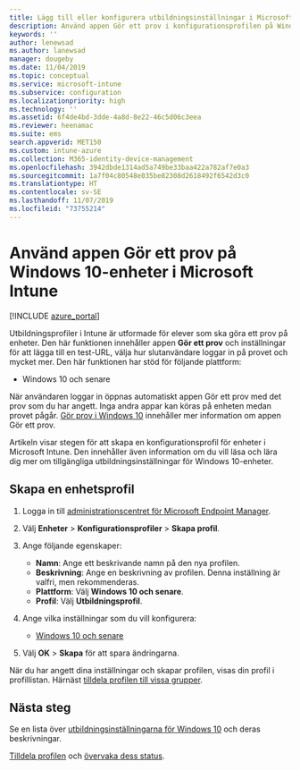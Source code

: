```yaml
---
title: Lägg till eller konfigurera utbildningsinställningar i Microsoft Intune – Azure | Microsoft Docs
description: Använd appen Gör ett prov i konfigurationsprofilen på Windows 10 och senare enheter i Microsoft Intune. Skapa en konfigurationsprofil med Education-inställningar och ange en URL för testappen, välj hur användare loggar in, övervaka skärmen under provet och tillåt eller förhindra textförslag under provet.
keywords: ''
author: lenewsad
ms.author: lanewsad
manager: dougeby
ms.date: 11/04/2019
ms.topic: conceptual
ms.service: microsoft-intune
ms.subservice: configuration
ms.localizationpriority: high
ms.technology: ''
ms.assetid: 6f4de4bd-3dde-4a8d-8e22-46c5d06c3eea
ms.reviewer: heenamac
ms.suite: ems
search.appverid: MET150
ms.custom: intune-azure
ms.collection: M365-identity-device-management
ms.openlocfilehash: 3942dbde1314ad5a749be33baa422a782af7e0a3
ms.sourcegitcommit: 1a7f04c80548e035be82308d2618492f6542d3c0
ms.translationtype: HT
ms.contentlocale: sv-SE
ms.lasthandoff: 11/07/2019
ms.locfileid: "73755214"
---
```

# <a name="use-the-take-a-test-app-on-windows-10-devices-in-microsoft-intune"></a>Använd appen Gör ett prov på Windows 10-enheter i Microsoft Intune

[!INCLUDE [azure_portal](../includes/azure_portal.md)]

Utbildningsprofiler i Intune är utformade för elever som ska göra ett prov på enheter. Den här funktionen innehåller appen **Gör ett prov** och inställningar för att lägga till en test-URL, välja hur slutanvändare loggar in på provet och mycket mer. Den här funktionen har stöd för följande plattform:

- Windows 10 och senare

När användaren loggar in öppnas automatiskt appen Gör ett prov med det prov som du har angett. Inga andra appar kan köras på enheten medan provet pågår. [Gör prov i Windows 10](https://docs.microsoft.com/education/windows/take-tests-in-windows-10) innehåller mer information om appen Gör ett prov.

Artikeln visar stegen för att skapa en konfigurationsprofil för enheter i Microsoft Intune. Den innehåller även information om du vill läsa och lära dig mer om tillgängliga utbildningsinställningar för Windows 10-enheter.

## <a name="create-a-device-profile"></a>Skapa en enhetsprofil

1. Logga in till [administrationscentret för Microsoft Endpoint Manager](https://go.microsoft.com/fwlink/?linkid=2109431).
2. Välj **Enheter** > **Konfigurationsprofiler** > **Skapa profil**.
3. Ange följande egenskaper:

    - **Namn**: Ange ett beskrivande namn på den nya profilen.
    - **Beskrivning**: Ange en beskrivning av profilen. Denna inställning är valfri, men rekommenderas.
    - **Plattform**: Välj **Windows 10 och senare**.
    - **Profil**: Välj **Utbildningsprofil**.

4. Ange vilka inställningar som du vill konfigurera:

    - [Windows 10 och senare](education-settings-windows.md)

5. Välj **OK** > **Skapa** för att spara ändringarna.

När du har angett dina inställningar och skapar profilen, visas din profil i profillistan. Härnäst [tilldela profilen till vissa grupper](device-profile-assign.md).

## <a name="next-steps"></a>Nästa steg

Se en lista över [utbildningsinställningarna för Windows 10](education-settings-windows.md) och deras beskrivningar.

[Tilldela profilen](device-profile-assign.md) och [övervaka dess status](device-profile-monitor.md).
